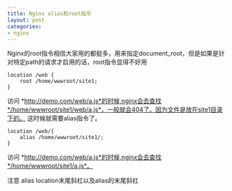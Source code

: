 ```yaml
---
title: Nginx alias和root指令
layout: post
categories:
- nginx
---
```

Nginx的root指令相信大家用的都挺多，用来指定document_root，但是如果是针对特定path的请求才启用的话，root指令显得不好用
```
location /web {
    root /home/wwwroot/site1;
}
```
访问 *http://demo.com/web/a.js*的时候,nginx会去查找*/home/wwwroot/site1/web/a.js*，一般就会404了。因为文件是放在site1目录下的。
这时候就需要alias指令了。
```
location /web/{
    alias /home/wwwroot/site1/;
}
```
访问 *http://demo.com/web/a.js*的时候,nginx会去查找*/home/wwwroot/site1/a.js*。

注意 alias location末尾斜杠以及alias的末尾斜杠